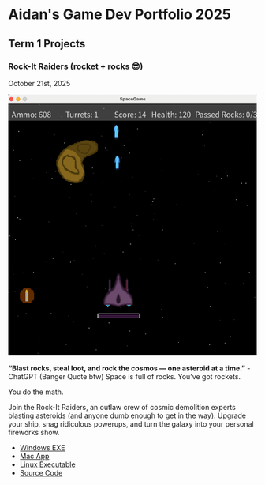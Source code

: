 # Aidan's Game Dev Portfolio 2025

## Term 1 Projects

### Rock-It Raiders (rocket + rocks 😎)
October 21st, 2025

![SpaceGame](https://github.com/GeraldZ-o/portfolio/blob/main/images/spacegame.png?raw=true)

**“Blast rocks, steal loot, and rock the cosmos — one asteroid at a time.”** - ChatGPT (Banger Quote btw)
Space is full of rocks. You’ve got rockets.

You do the math.

Join the Rock-It Raiders, an outlaw crew of cosmic demolition experts blasting asteroids (and anyone dumb enough to get in the way). Upgrade your ship, snag ridiculous powerups, and turn the galaxy into your personal fireworks show.

* [Windows EXE](https://github.com/GeraldZ-o/portfolio/blob/main/src/SpaceGame/windows-amd64.zip)
* [Mac App](https://github.com/GeraldZ-o/portfolio/blob/main/src/SpaceGame/macos-x86_64.zip)
* [Linux Executable]()
* [Source Code](https://github.com/GeraldZ-o/portfolio/tree/main/src/SpaceGame)
